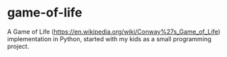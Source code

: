 # game-of-life
A Game of Life (https://en.wikipedia.org/wiki/Conway%27s_Game_of_Life) implementation in Python, started with my kids as a small programming project.
